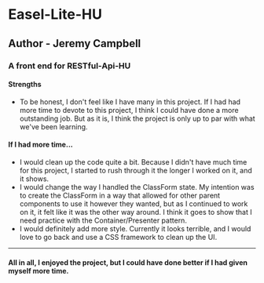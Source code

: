 # Easel-Lite-HU
## Author - Jeremy Campbell
### A front end for RESTful-Api-HU
#### Strengths
  * To be honest, I don't feel like I have many in this project. If I had had more time to devote to this project, I think I could have done a more outstanding job. But as it is, I think the project is only up to par with what we've been learning. 

#### If I had more time...
  * I would clean up the code quite a bit. Because I didn't have much time for this project, I started to rush through it the longer I worked on it, and it shows. 
  * I would change the way I handled the ClassForm state. My intention was to create the ClassForm in a way that allowed for other parent components to use it however they wanted, but as I continued to work on it, it felt like it was the other way around. I think it goes to show that I need practice with the Container/Presenter pattern.
  * I would definitely add more style. Currently it looks terrible, and I would love to go back and use a CSS framework to clean up the UI.



___

#### All in all, I enjoyed the project, but I could have done better if I had given myself more time.